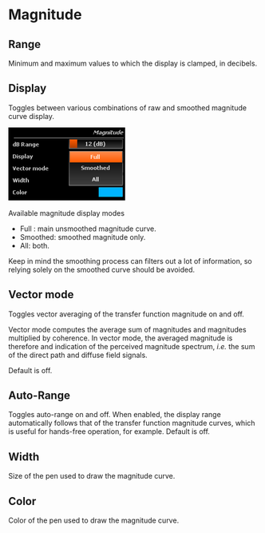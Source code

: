 # Magnitude

## Range
Minimum and maximum values to which the display is clamped, in
decibels.

## Display
Toggles between various combinations of raw and smoothed
magnitude curve display.

![](include/Magnitude_Display.png)

Available magnitude display modes

* Full : main unsmoothed magnitude curve.
* Smoothed: smoothed magnitude only.
* All: both.

Keep in mind the smoothing process can filters out a lot of information, so relying solely on the
smoothed curve should be avoided.

## Vector mode
Toggles vector averaging of the
transfer function magnitude on and off.

Vector mode computes the average sum of magnitudes and magnitudes multiplied by coherence. In vector
mode, the averaged magnitude is therefore and indication of the perceived magnitude spectrum, <i>
i.e.
</i> the sum of the direct path and diffuse field signals.

Default is off.

## Auto-Range
Toggles auto-range on and off. When enabled, the
display range automatically follows that of the transfer function magnitude curves, which is useful
for hands-free operation, for example. Default is off.

## Width
Size of the pen used to draw the magnitude curve.

## Color
<link type="document" target="Color">Color</link> of the pen used to draw the magnitude curve.


